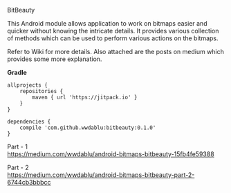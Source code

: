 BitBeauty

This Android module allows application to work on bitmaps easier and quicker without knowing the intricate details. It provides various collection of methods which can be used to perform various actions on the bitmaps.

Refer to Wiki for more details. Also attached are the posts on medium which provides some more explanation.

**Gradle**  
```
allprojects {
    repositories {
        maven { url 'https://jitpack.io' }
    }
}

dependencies {
    compile 'com.github.wwdablu:bitbeauty:0.1.0'
}
```

Part - 1  
https://medium.com/wwdablu/android-bitmaps-bitbeauty-15fb4fe59388

Part - 2  
https://medium.com/wwdablu/android-bitmaps-bitbeauty-part-2-6744cb3bbbcc
